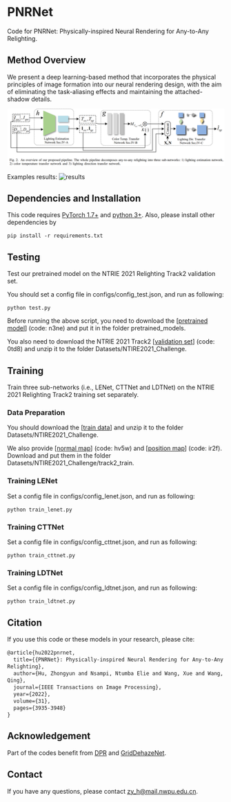 # PNRNet

Code for PNRNet: Physically-inspired Neural Rendering for Any-to-Any Relighting.

## Method Overview
We present a deep learning-based method that incorporates the physical principles of image formation into our neural rendering design, with the aim of eliminating the task-aliasing effects and maintaining the attached-shadow details.

![pipeline](assets/pipeline.png)

Examples results:
![results](assets/examples_results.jpg)

## Dependencies and Installation
This code requires [PyTorch 1.7+](https://pytorch.org/) and [python 3+](https://www.python.org/downloads/). Also, please install other dependencies by

    pip install -r requirements.txt

## Testing

Test our pretrained model on the NTRIE 2021 Relighting Track2 validation set. 

You should set a config file in configs/config_test.json, and run as following:

    python test.py

Before running the above script, you need to download the [[pretrained model](https://pan.baidu.com/s/1GGmy7fMQF9zoF4aFMVU5jQ)]  (code: n3ne) and put it in the folder pretrained_models. 

You also need to download the NTRIE 2021 Track2 [[validation set](https://pan.baidu.com/s/1NpwTJ2kvZJp3_V2G7L40PA)]  (code: 0td8) and unzip it to the folder Datasets/NTIRE2021_Challenge.


## Training

Train three sub-networks (i.e., LENet, CTTNet and LDTNet) on the NTRIE 2021 Relighting Track2 training set separately.

### Data Preparation

You should download the [[train data](https://datasets.epfl.ch/vidit/NTIRE2021/track2_train.zip)] and unzip it to the folder Datasets/NTIRE2021_Challenge. 

We also provide [[normal map](https://pan.baidu.com/s/1seevN5F7rJtuj5J0QhLK3g)]  (code: hv5w) and [[position map](https://pan.baidu.com/s/1yy0_XJS697ILafLQHYCkig)]  (code: ir2f). Download and put them in the folder Datasets/NTIRE2021_Challenge/track2_train.

### Training LENet

Set a config file in configs/config_lenet.json, and run as following:

    python train_lenet.py

### Training CTTNet

Set a config file in configs/config_cttnet.json, and run as following:

    python train_cttnet.py

### Training LDTNet

Set a config file in configs/config_ldtnet.json, and run as following:

    python train_ldtnet.py

## Citation

If you use this code or these models in your research, please cite:

```
@article{hu2022pnrnet,
  title={{PNRNet}: Physically-inspired Neural Rendering for Any-to-Any Relighting},
  author={Hu, Zhongyun and Nsampi, Ntumba Elie and Wang, Xue and Wang, Qing},
  journal={IEEE Transactions on Image Processing},
  year={2022},
  volume={31},
  pages={3935-3948}
}
```

## Acknowledgement
Part of the codes benefit from [DPR](https://github.com/zhhoper/DPR) and [GridDehazeNet](https://github.com/proteus1991/GridDehazeNet).

## Contact
If you have any questions, please contact <zy_h@mail.nwpu.edu.cn>.
